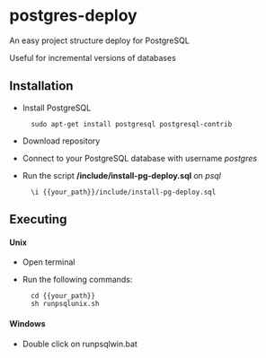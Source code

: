 # postgres-deploy
An easy project structure deploy for PostgreSQL

Useful for incremental versions of databases

## Installation
- Install PostgreSQL

        sudo apt-get install postgresql postgresql-contrib
- Download repository
- Connect to your PostgreSQL database with username *postgres*
- Run the script **/include/install-pg-deploy.sql** on *psql*

        \i {{your_path}}/include/install-pg-deploy.sql

## Executing
#### Unix
- Open terminal
- Run the following commands:

        cd {{your_path}}
        sh runpsqlunix.sh
#### Windows
- Double click on runpsqlwin.bat
